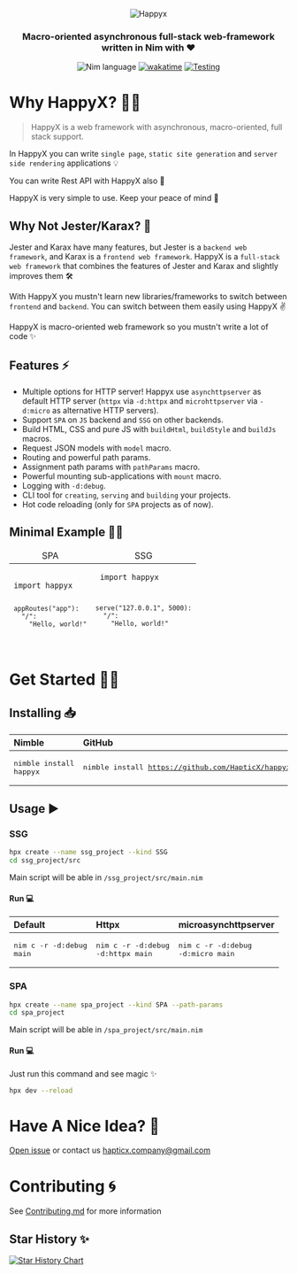 <div align="center">

![Happyx](https://user-images.githubusercontent.com/49402667/228402522-6dd72d4b-c21c-4acf-b1e2-8318b6e809da.png)
### Macro-oriented asynchronous full-stack web-framework written in Nim with ♥

![Nim language](https://img.shields.io/badge/>=1.6.12-1b1e2b?style=for-the-badge&logo=nim&logoColor=f1fa8c&label=Nim&labelColor=2b2e3b)
[![wakatime](https://wakatime.com/badge/user/eaf11f95-5e2a-4b60-ae6a-38cd01ed317b/project/bbd13748-36e6-4383-ac40-9c4e72c060d1.svg?style=for-the-badge)](https://wakatime.com/badge/user/eaf11f95-5e2a-4b60-ae6a-38cd01ed317b/project/bbd13748-36e6-4383-ac40-9c4e72c060d1)
[![Testing](https://img.shields.io/github/actions/workflow/status/HapticX/HappyX/tests.yml?label=Testing&logo=github&style=for-the-badge)](https://github.com/HapticX/happyx/actions/workflows/tests.yml)

</div>


# Why HappyX? 💁‍♀️
> HappyX is a web framework with asynchronous, macro-oriented, full stack support.

In HappyX you can write `single page`, `static site generation` and `server side rendering` applications 💡

You can write Rest API with HappyX also 🔌

HappyX is very simple to use. Keep your peace of mind 🙂

## Why Not Jester/Karax? 🤔
Jester and Karax have many features, but Jester is a `backend web framework`, and Karax is a `frontend web framework`. HappyX  is a `full-stack web framework` that combines the features of Jester and Karax and slightly improves them 🛠

With HappyX you mustn't learn new libraries/frameworks to switch between `frontend` and `backend`. You can switch between them easily using HappyX ✌

HappyX is macro-oriented web framework so you mustn't write a lot of code ✨

## Features ⚡
- Multiple options for HTTP server! Happyx use `asynchttpserver` as default HTTP server (`httpx` via `-d:httpx` and `microhttpserver` via `-d:micro` as alternative HTTP servers).
- Support `SPA` on `JS` backend and `SSG` on other backends.
- Build HTML, CSS and pure JS with `buildHtml`, `buildStyle` and `buildJs` macros.
- Request JSON models with `model` macro.
- Routing and powerful path params.
- Assignment path params with `pathParams` macro.
- Powerful mounting sub-applications with `mount` macro. 
- Logging with `-d:debug`.
- CLI tool for `creating`, `serving` and `building` your projects.
- Hot code reloading (only for `SPA` projects as of now).

## Minimal Example 👩‍💻

<table height="180px">
  <thead>
    <tr>
      <td align="center">SPA</td>
      <td align="center">SSG</td>
    </tr>
  </thead>
  <tbody>
    <tr>
      <td>
        <pre lang="nim"><code>
import happyx

    appRoutes("app"):
      "/":
        "Hello, world!"
</code></pre>
      </td><td>
      <pre lang="nim"><code>
      import happyx
    
      
    serve("127.0.0.1", 5000):
      "/":
        "Hello, world!"
</code></pre>
      </td>
    <tr>
  </tbody>
</table>

# Get Started 👨‍🔬

## Installing 📥

|        Nimble   |  GitHub    |
|        :---     |  :---      |
| <pre lang="bash">nimble install happyx</pre> | <pre lang="bash">nimble install https://github.com/HapticX/happyx</pre> |

## Usage ▶
### SSG
```bash
hpx create --name ssg_project --kind SSG
cd ssg_project/src
```

Main script will be able in `/ssg_project/src/main.nim`

#### Run 💻

|           Default        |             Httpx                 |       microasynchttpserver        |
|           :---           |             :---                  |             :---                  |
| <pre lang="bash">nim c -r -d:debug main</pre> | <pre lang="bash">nim c -r -d:debug -d:httpx main</pre> | <pre lang="bash">nim c -r -d:debug -d:micro main</pre> |

### SPA
```bash
hpx create --name spa_project --kind SPA --path-params
cd spa_project
```

Main script will be able in `/spa_project/src/main.nim`

#### Run 💻
Just run this command and see magic ✨
```bash
hpx dev --reload
```


# Have A Nice Idea? 🍍

[Open issue](https://github.com/HapticX/happyx/issues/new/choose) or contact us hapticx.company@gmail.com


# Contributing 🌀
See [Contributing.md](https://github.com/HapticX/happyx/blob/master/.github/CONTRIBUTING.md) for more information


## Star History ✨

[![Star History Chart](https://api.star-history.com/svg?repos=HapticX/happyx&type=Date)](https://star-history.com/#HapticX/happyx&Date)
